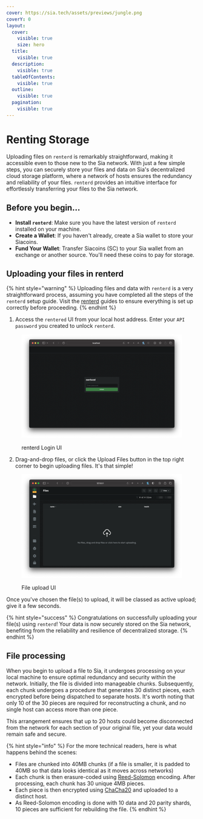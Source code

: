 ```yaml
---
cover: https://sia.tech/assets/previews/jungle.png
coverY: 0
layout:
  cover:
    visible: true
    size: hero
  title:
    visible: true
  description:
    visible: true
  tableOfContents:
    visible: true
  outline:
    visible: true
  pagination:
    visible: true
---
```


# Renting Storage

Uploading files on `renterd` is remarkably straightforward, making it accessible even to those new to the Sia network. With just a few simple steps, you can securely store your files and data on Sia's decentralized cloud storage platform, where a network of hosts ensures the redundancy and reliability of your files. `renterd` provides an intuitive interface for effortlessly transferring your files to the Sia network.&#x20;

## Before you begin...

* **Install `renterd`**: Make sure you have the latest version of `renterd` installed on your machine.&#x20;
* **Create a Wallet**: If you haven't already, create a Sia wallet to store your Siacoins.
* **Fund Your Wallet**: Transfer Siacoins (SC) to your Sia wallet from an exchange or another source. You'll need these coins to pay for storage.

## Uploading your files in renterd

{% hint style="warning" %}
Uploading files and data with `renterd` is a very straightforward process, assuming you have completed all the steps of the `renterd` setup guide. Visit the [renterd](../setting-up-renterd/) guides to ensure everything is set up correctly before proceeding.
{% endhint %}

1. Access the `rentered` UI from your local host address. Enter your `API password` you created to unlock `renterd`.

<figure><img src="../../.gitbook/assets/renterd_5.png" alt=""><figcaption><p>renterd Login UI</p></figcaption></figure>

2. Drag-and-drop files, or click the Upload Files button in the top right corner to begin uploading files. It's that simple!

<figure><img src="../../.gitbook/assets/renterd_6.png" alt=""><figcaption><p>File upload UI</p></figcaption></figure>

Once you've chosen the file(s) to upload, it will be classed as active upload; give it a few seconds.

{% hint style="success" %}
Congratulations on successfully uploading your file(s) using `renterd`! Your data is now securely stored on the Sia network, benefiting from the reliability and resilience of decentralized storage.
{% endhint %}

## File processing&#x20;

When you begin to upload a file to Sia, it undergoes processing on your local machine to ensure optimal redundancy and security within the network. Initially, the file is divided into manageable chunks. Subsequently, each chunk undergoes a procedure that generates 30 distinct pieces, each encrypted before being dispatched to separate hosts. It's worth noting that only 10 of the 30 pieces are required for reconstructing a chunk, and no single host can access more than one piece.

This arrangement ensures that up to 20 hosts could become disconnected from the network for each section of your original file, yet your data would remain safe and secure.

{% hint style="info" %}
For the more technical readers, here is what happens behind the scenes:

* Files are chunked into 40MB chunks (if a file is smaller, it is padded to 40MB so that data looks identical as it moves across networks)
* Each chunk is then erasure-coded using [Reed-Solomon](https://en.wikipedia.org/wiki/Reed%E2%80%93Solomon\_error\_correction) encoding. After processing, each chunk has 30 unique 4MB pieces.
* Each piece is then encrypted using [ChaCha20](https://en.wikipedia.org/wiki/ChaCha20-Poly1305) and uploaded to a distinct host.&#x20;
* As Reed-Solomon encoding is done with 10 data and 20 parity shards, 10 pieces are sufficient for rebuilding the file.
{% endhint %}
